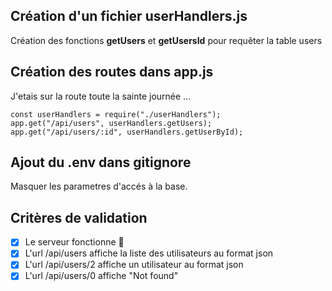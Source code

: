 ## Création d'un fichier userHandlers.js

Création des fonctions **getUsers** et **getUsersId** pour requêter la table users

## Création des routes dans app.js

J'etais sur la route toute la sainte journée ...

```
const userHandlers = require("./userHandlers");
app.get("/api/users", userHandlers.getUsers);
app.get("/api/users/:id", userHandlers.getUserById);
```

## Ajout du .env dans gitignore

Masquer les parametres d'accés à la base.

## Critères de validation

- [x] Le serveur fonctionne :tada:
- [x] L'url /api/users affiche la liste des utilisateurs au format json
- [x] L'url /api/users/2 affiche un utilisateur au format json
- [x] L'url /api/users/0 affiche "Not found"
